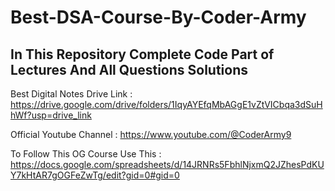 # Best-DSA-Course-By-Coder-Army
In This Repository Complete Code Part of Lectures
And All Questions Solutions
--------------------------------------------------

Best Digital Notes Drive Link : https://drive.google.com/drive/folders/1IqyAYEfqMbAGgE1vZtVICbqa3dSuHhWf?usp=drive_link

Official Youtube Channel : https://www.youtube.com/@CoderArmy9

To Follow This OG Course Use This : https://docs.google.com/spreadsheets/d/14JRNRs5FbhlNjxmQ2JZhesPdKUY7kHtAR7gOGFeZwTg/edit?gid=0#gid=0


